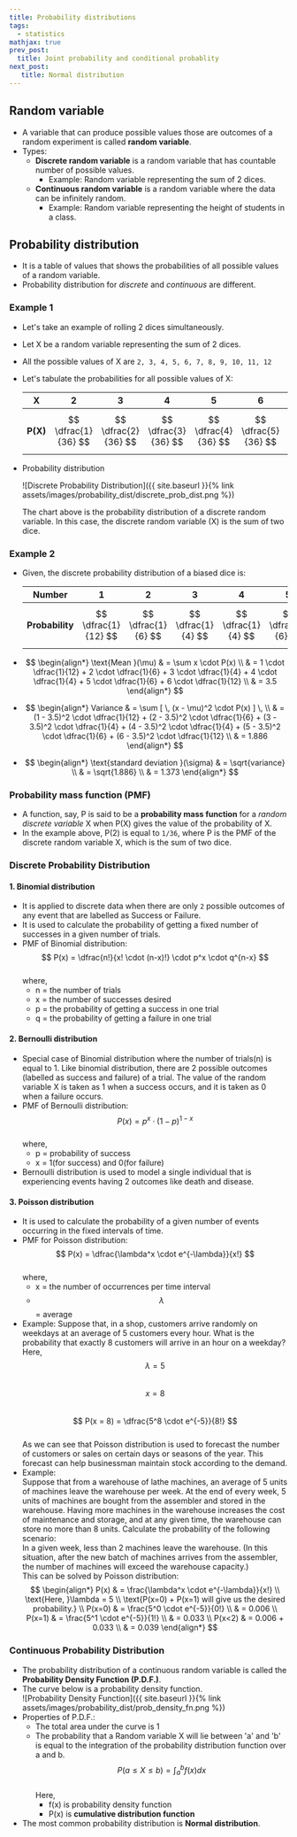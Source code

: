 ```yaml
---
title: Probability distributions
tags:
  - statistics
mathjax: true
prev_post: 
  title: Joint probability and conditional probablity
next_post: 
   title: Normal distribution
---
```


## Random variable

+ A variable that can produce possible values those are outcomes of a random experiment is called __random variable__.
+ Types:
  + __Discrete random variable__ is a random variable that has countable number of possible values.
    + Example: Random variable representing the sum of 2 dices.
  + __Continuous random variable__ is a random variable where the data can be infinitely random.
    + Example: Random variable representing the height of students in a class.

## Probability distribution

+ It is a table of values that shows the probabilities of all possible values of a random variable.
+ Probability distribution for _discrete_ and _continuous_ are different.

<!--more-->

### Example 1

+ Let's take an example of rolling 2 dices simultaneously.
+ Let X be a random variable representing the sum of 2 dices.
+ All the possible values of X are `2, 3, 4, 5, 6, 7, 8, 9, 10, 11, 12`
+ Let's tabulate the probabilities for all possible values of X:
  
  __X__ | 2 | 3 | 4 | 5 | 6 | 7 | 8 | 9 | 10 | 11 | 12
  :---: | :---: | :---: | :---: | :---: | :---: | :---: | :---: | :---: | :---: | :---: | :---:
  __P(X)__ | $$ \dfrac{1}{36} $$ | $$ \dfrac{2}{36} $$ | $$ \dfrac{3}{36} $$ | $$ \dfrac{4}{36} $$ | $$ \dfrac{5}{36} $$ | $$ \dfrac{6}{36} $$ | $$ \dfrac{5}{36} $$ | $$ \dfrac{4}{36} $$ | $$ \dfrac{3}{36} $$ | $$ \dfrac{2}{36} $$ | $$ \dfrac{1}{36} $$

+ Probability distribution
  
  ![Discrete Probability Distribution]({{ site.baseurl }}{% link assets/images/probability_dist/discrete_prob_dist.png %})

  The chart above is the probability distribution of a discrete random variable. In this case, the discrete random variable (X) is the sum of two dice.

### Example 2

+ Given, the discrete probability distribution of a biased dice is:
  
  __Number__ | 1 | 2 | 3 | 4 | 5 | 6
  :---: | :---: | :---: | :---: | :---: | :---: | :---:
  __Probability__ | $$ \dfrac{1}{12} $$ | $$ \dfrac{1}{6} $$ | $$ \dfrac{1}{4} $$ | $$ \dfrac{1}{4} $$ | $$ \dfrac{1}{6} $$ | $$ \dfrac{1}{12} $$

+ $$
  \begin{align*}
  \text{Mean }(\mu) & = \sum x \cdot P(x) \\
  & = 1 \cdot \dfrac{1}{12} + 2 \cdot \dfrac{1}{6} + 3 \cdot \dfrac{1}{4} + 4 \cdot \dfrac{1}{4} + 5 \cdot \dfrac{1}{6} + 6 \cdot \dfrac{1}{12} \\
  & = 3.5
  \end{align*}
  $$

+ $$
  \begin{align*}
  Variance & = \sum [ \, (x - \mu)^2 \cdot P(x) ] \, \\
  & = (1 - 3.5)^2 \cdot \dfrac{1}{12} + (2 - 3.5)^2 \cdot \dfrac{1}{6} + (3 - 3.5)^2 \cdot \dfrac{1}{4} + (4 - 3.5)^2 \cdot \dfrac{1}{4} + (5 - 3.5)^2 \cdot \dfrac{1}{6} + (6 - 3.5)^2 \cdot \dfrac{1}{12} \\
  & = 1.886
  \end{align*}
  $$

+ $$
  \begin{align*}
  \text{standard deviation }(\sigma) & = \sqrt{variance} \\
  & = \sqrt{1.886} \\
  & = 1.373
  \end{align*}
  $$

### Probability mass function (PMF)

+ A function, say, P is said to be a __probability mass function__ for a _random discrete variable_ X when P(X) gives the value of the probability of X.
+ In the example above, P(2) is equal to `1/36`, where P is the PMF of the discrete random variable X, which is the sum of two dice.

### Discrete Probability Distribution

#### 1. Binomial distribution

+ It is applied to discrete data when there are only `2` possible outcomes of any event that are labelled as Success or Failure.
+ It is used to calculate the probability of getting a fixed number of successes in a given number of trials.
+ PMF of Binomial distribution:  
  $$ P(x) = \dfrac{n!}{x! \cdot (n-x)!} \cdot p^x \cdot q^{n-x} $$  
  where,
  + n = the number of trials
  + x = the number of successes desired
  + p = the probability of getting a success in one trial
  + q = the probability of getting a failure in one trial

#### 2. Bernoulli distribution

+ Special case of Binomial distribution where the number of trials(n) is equal to 1. Like binomial distribution, there are 2 possible outcomes (labelled as success and failure) of a trial. The value of the random variable X is taken as 1 when a success occurs, and it is taken as 0 when a failure occurs.
+ PMF of Bernoulli distribution:  
  $$ P(x) = p^x \cdot (1-p)^{1-x} $$  
  where,
  + p = probability of success
  + x = 1(for success) and 0(for failure)
+ Bernoulli distribution is used to model a single individual that is experiencing events having 2 outcomes like death and disease.

#### 3. Poisson distribution

+ It is used to calculate the probability of a given number of events occurring in the fixed intervals of time.
+ PMF for Poisson distribution:  
  $$ P(x) = \dfrac{\lambda^x \cdot e^{-\lambda}}{x!} $$  
  where,
  + x = the number of occurrences per time interval
  + $$ \lambda $$ = average
+ Example:
  Suppose that, in a shop, customers arrive randomly on weekdays at an average of 5 customers every hour. What is the probability that exactly 8 customers will arrive in an hour on a weekday?
  Here,
    $$ \lambda = 5 $$  
    $$ x = 8 $$  
    $$ P(x = 8) = \dfrac{5^8 \cdot e^{-5}}{8!} $$  
  As we can see that Poisson distribution is used to forecast the number of customers or sales on certain days or seasons of the year. This forecast can help businessman maintain stock according to the demand.
+ Example:  
  Suppose that from a warehouse of lathe machines, an average of 5 units of machines leave the warehouse per week. At the end of every week, 5 units of machines are bought from the assembler and stored in the warehouse. Having more machines in the warehouse increases the cost of maintenance and storage, and at any given time, the warehouse can store no more than 8 units. Calculate the probability of the following scenario:  
  In a given week, less than 2 machines leave the warehouse. (In this situation, after the new batch of machines arrives from the assembler, the number of machines will exceed the warehouse capacity.)  
  This can be solved by Poisson distribution:
  $$
  \begin{align*}
  P(x) & = \frac{\lambda^x \cdot e^{-\lambda}}{x!} \\
  \text{Here, }\lambda = 5 \\
  \text{P(x=0) + P(x=1) will give us the desired probability.} \\
  P(x=0) & = \frac{5^0 \cdot e^{-5}}{0!} \\
  & = 0.006 \\
  P(x=1) & = \frac{5^1 \cdot e^{-5}}{1!} \\
  & = 0.033 \\
  P(x<2) & = 0.006 + 0.033 \\
  & = 0.039
  \end{align*}
  $$

### Continuous Probability Distribution

+ The probability distribution of a continuous random variable is called the __Probability Density Function (P.D.F.)__.
+ The curve below is a probability density function.  
  ![Probability Density Function]({{ site.baseurl }}{% link assets/images/probability_dist/prob_density_fn.png %})
+ Properties of P.D.F.:
  + The total area under the curve is 1
  + The probability that a Random variable X will lie between 'a' and 'b' is equal to the integration of the probability distribution function over a and b.  
    $$ P(a \leq X \leq b) = \int_a^b f(x)dx $$  
    Here,
    + f(x) is probability density function
    + P(x) is __cumulative distribution function__
+ The most common probability distribution is __Normal distribution__.
